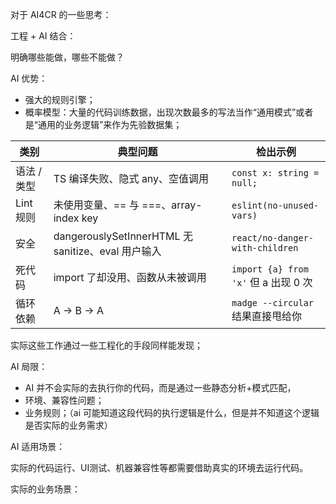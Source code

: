 
对于 AI4CR 的一些思考：

工程 + AI 结合：

明确哪些能做，哪些不能做？

AI 优势：

* 强大的规则引擎；
* 概率模型：大量的代码训练数据，出现次数最多的写法当作“通用模式”或者是“通用的业务逻辑”来作为先验数据集；


| 类别      | 典型问题                                         | 检出示例                             |
| ------- | -------------------------------------------- | -------------------------------- |
| 语法 / 类型 | TS 编译失败、隐式 any、空值调用                          | `const x: string = null;`        |
| Lint 规则 | 未使用变量、== 与 ===、array-index key               | `eslint(no-unused-vars)`         |
| 安全      | dangerouslySetInnerHTML 无 sanitize、eval 用户输入 | `react/no-danger-with-children`  |
| 死代码     | import 了却没用、函数从未被调用                          | `import {a} from 'x'` 但 a 出现 0 次 |
| 循环依赖    | A → B → A                                    | `madge --circular` 结果直接甩给你       |

实际这些工作通过一些工程化的手段同样能发现；




AI 局限：

* AI 并不会实际的去执行你的代码，而是通过一些静态分析+模式匹配，
* 环境、兼容性问题；
* 业务规则；（ai 可能知道这段代码的执行逻辑是什么，但是并不知道这个逻辑是否实际的业务需求）



AI 适用场景：


实际的代码运行、UI测试、机器兼容性等都需要借助真实的环境去运行代码。

实际的业务场景：